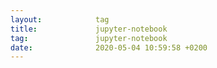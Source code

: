 ```yaml
---
layout:            tag
title:             jupyter-notebook
tag:               jupyter-notebook
date:              2020-05-04 10:59:58 +0200
---
```

